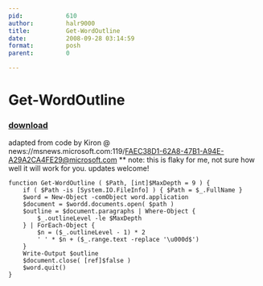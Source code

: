 ```yaml
---
pid:            610
author:         halr9000
title:          Get-WordOutline
date:           2008-09-28 03:14:59
format:         posh
parent:         0

---
```


# Get-WordOutline

### [download](Scripts\610.ps1)

adapted from code by Kiron @ news://msnews.microsoft.com:119/FAEC38D1-62A8-47B1-A94E-A29A2CA4FE29@microsoft.com
** note: this is flaky for me, not sure how well it will work for you.  updates welcome!

```posh
function Get-WordOutline ( $Path, [int]$MaxDepth = 9 ) {
	if ( $Path -is [System.IO.FileInfo] ) { $Path = $_.FullName }
	$word = New-Object -comObject word.application
	$document = $wordd.documents.open( $path )
	$outline = $document.paragraphs | Where-Object {
		$_.outlineLevel -le $MaxDepth
	} | ForEach-Object {
		$n = ($_.outlineLevel - 1) * 2
		' ' * $n + ($_.range.text -replace '\u000d$')
	}
	Write-Output $outline
	$document.close( [ref]$false )
	$word.quit()
}
```
